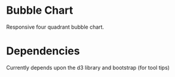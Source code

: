 # Bubble Chart
Responsive four quadrant bubble chart.

# Dependencies
Currently depends upon the d3 library and bootstrap (for tool tips)